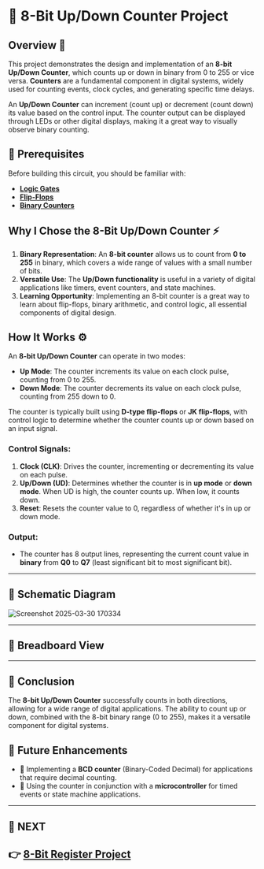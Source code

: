 # 🔢 8-Bit Up/Down Counter Project

## Overview 🚀
This project demonstrates the design and implementation of an **8-bit Up/Down Counter**, which counts up or down in binary from 0 to 255 or vice versa. **Counters** are a fundamental component in digital systems, widely used for counting events, clock cycles, and generating specific time delays.

An **Up/Down Counter** can increment (count up) or decrement (count down) its value based on the control input. The counter output can be displayed through LEDs or other digital displays, making it a great way to visually observe binary counting.

## 📌 Prerequisites

Before building this circuit, you should be familiar with:
- **[Logic Gates](../../Digital_Circuit/Logic_Gates)**
- **[Flip-Flops](../../Digital_Circuit/Sequential_Circuit/FlipFlop)**
- **[Binary Counters](../../Digital_Circuit/Sequential_Circuit/Counter)**



## Why I Chose the 8-Bit Up/Down Counter ⚡
1. **Binary Representation**: An **8-bit counter** allows us to count from **0 to 255** in binary, which covers a wide range of values with a small number of bits.
2. **Versatile Use**: The **Up/Down functionality** is useful in a variety of digital applications like timers, event counters, and state machines.
3. **Learning Opportunity**: Implementing an 8-bit counter is a great way to learn about flip-flops, binary arithmetic, and control logic, all essential components of digital design.

## How It Works ⚙️
An **8-bit Up/Down Counter** can operate in two modes:  
- **Up Mode**: The counter increments its value on each clock pulse, counting from 0 to 255.
- **Down Mode**: The counter decrements its value on each clock pulse, counting from 255 down to 0.

The counter is typically built using **D-type flip-flops** or **JK flip-flops**, with control logic to determine whether the counter counts up or down based on an input signal.

### Control Signals:
1. **Clock (CLK)**: Drives the counter, incrementing or decrementing its value on each pulse.
2. **Up/Down (UD)**: Determines whether the counter is in **up mode** or **down mode**. When UD is high, the counter counts up. When low, it counts down.
3. **Reset**: Resets the counter value to 0, regardless of whether it's in up or down mode.

### Output:
- The counter has 8 output lines, representing the current count value in **binary** from **Q0** to **Q7** (least significant bit to most significant bit).

---

## 📜 Schematic Diagram

![Screenshot 2025-03-30 170334](https://github.com/user-attachments/assets/e7fe2707-e526-4725-8175-8f58a9d19381)



---

## 🔌 Breadboard View



---



## 🎯 Conclusion
The **8-bit Up/Down Counter** successfully counts in both directions, allowing for a wide range of digital applications. The ability to count up or down, combined with the 8-bit binary range (0 to 255), makes it a versatile component for digital systems.

## 🚀 Future Enhancements
- 🔄 Implementing a **BCD counter** (Binary-Coded Decimal) for applications that require decimal counting.
- 🔋 Using the counter in conjunction with a **microcontroller** for timed events or state machine applications.

---

## 🔹 NEXT  
**👉 [8-Bit Register Project](../Register)**
---

